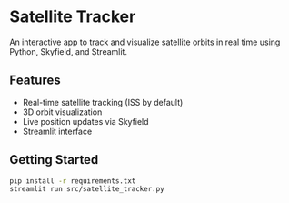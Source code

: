 # Satellite Tracker

An interactive app to track and visualize satellite orbits in real time using Python, Skyfield, and Streamlit.

## Features

- Real-time satellite tracking (ISS by default)
- 3D orbit visualization
- Live position updates via Skyfield
- Streamlit interface

## Getting Started

```bash
pip install -r requirements.txt
streamlit run src/satellite_tracker.py
